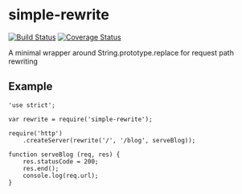 # simple-rewrite

[![Build Status](https://travis-ci.org/omsmith/simple-rewrite.png?branch=master)](https://travis-ci.org/omsmith/simple-rewrite) [![Coverage Status](https://coveralls.io/repos/omsmith/simple-rewrite/badge.png)](https://coveralls.io/r/omsmith/simple-rewrite)

A minimal wrapper around String.prototype.replace for request path rewriting

## Example
```
'use strict';

var rewrite = require('simple-rewrite');

require('http')
	.createServer(rewrite('/', '/blog', serveBlog));

function serveBlog (req, res) {
	res.statusCode = 200;
	res.end();
	console.log(req.url);
}
```
